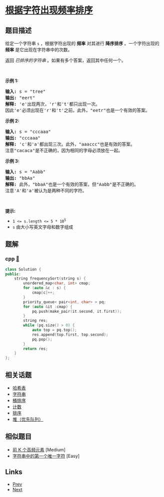 
# [根据字符出现频率排序](https://leetcode-cn.com/problems/sort-characters-by-frequency)

## 题目描述

<p>给定一个字符串 <code>s</code> ，根据字符出现的 <strong>频率</strong> 对其进行 <strong>降序排序</strong> 。一个字符出现的 <strong>频率</strong> 是它出现在字符串中的次数。</p>

<p>返回 <em>已排序的字符串&nbsp;</em>。如果有多个答案，返回其中任何一个。</p>

<p>&nbsp;</p>

<p><strong>示例 1:</strong></p>

<pre>
<strong>输入: </strong>s = "tree"
<strong>输出: </strong>"eert"
<strong>解释: </strong>'e'出现两次，'r'和't'都只出现一次。
因此'e'必须出现在'r'和't'之前。此外，"eetr"也是一个有效的答案。
</pre>

<p><strong>示例 2:</strong></p>

<pre>
<strong>输入: </strong>s = "cccaaa"
<strong>输出: </strong>"cccaaa"
<strong>解释: </strong>'c'和'a'都出现三次。此外，"aaaccc"也是有效的答案。
注意"cacaca"是不正确的，因为相同的字母必须放在一起。
</pre>

<p><strong>示例 3:</strong></p>

<pre>
<strong>输入: </strong>s = "Aabb"
<strong>输出: </strong>"bbAa"
<strong>解释: </strong>此外，"bbaA"也是一个有效的答案，但"Aabb"是不正确的。
注意'A'和'a'被认为是两种不同的字符。
</pre>

<p>&nbsp;</p>

<p><strong>提示:</strong></p>

<ul>
	<li><code>1 &lt;= s.length &lt;= 5 * 10<sup>5</sup></code></li>
	<li><code>s</code>&nbsp;由大小写英文字母和数字组成</li>
</ul>


## 题解

### cpp [🔗](sort-characters-by-frequency.cpp) 
```cpp
class Solution {
public:
    string frequencySort(string s) {
        unordered_map<char, int> cmap;
        for (auto &c : s) {
            cmap[c]++; 
        }
        priority_queue< pair<int, char> > pq; 
        for (auto &it :cmap) {
            pq.push(make_pair(it.second, it.first));
        }
        string res;
        while (pq.size() > 0) {
            auto top = pq.top();
            res.append(top.first, top.second);
            pq.pop();
        }
        return res;
    }
};
```


## 相关话题

- [哈希表](https://leetcode-cn.com/tag/hash-table) 
- [字符串](https://leetcode-cn.com/tag/string) 
- [桶排序](https://leetcode-cn.com/tag/bucket-sort) 
- [计数](https://leetcode-cn.com/tag/counting) 
- [排序](https://leetcode-cn.com/tag/sorting) 
- [堆（优先队列）](https://leetcode-cn.com/tag/heap-priority-queue) 


## 相似题目

- [前 K 个高频元素](../top-k-frequent-elements/README.md)  [Medium] 
- [字符串中的第一个唯一字符](../first-unique-character-in-a-string/README.md)  [Easy] 


## Links

- [Prev](../find-all-numbers-disappeared-in-an-array/README.md) 
- [Next](../assign-cookies/README.md) 


